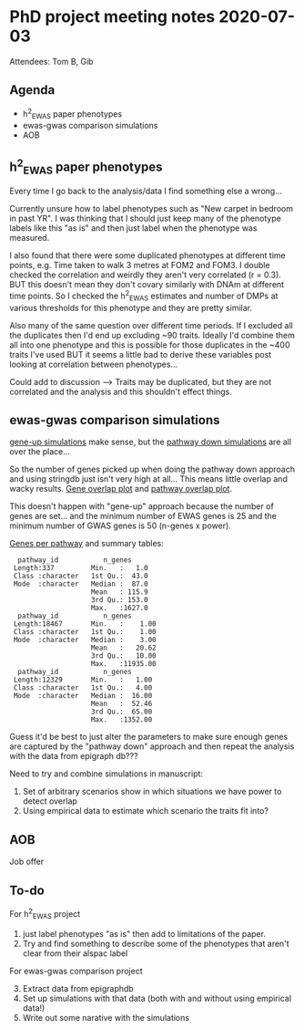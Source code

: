 # PhD project meeting notes 2020-07-03

Attendees: Tom B, Gib

## Agenda

* h<sup>2</sup><sub>EWAS</sub> paper phenotypes
* ewas-gwas comparison simulations
* AOB

## h<sup>2</sup><sub>EWAS</sub> paper phenotypes

Every time I go back to the analysis/data I find something else a wrong...

Currently unsure how to label phenotypes such as "New carpet in bedroom in past YR". I was thinking that I should just keep many of the phenotype labels like this "as is" and then just label when the phenotype was measured. 

I also found that there were some duplicated phenotypes at different time points, e.g. Time taken to walk 3 metres at FOM2 and FOM3. I double checked the correlation and weirdly they aren't very correlated (r = 0.3). BUT this doesn't mean they don't covary similarly with DNAm at different time points. So I checked the h<sup>2</sup><sub>EWAS</sub> estimates and number of DMPs at various thresholds for this phenotype and they are pretty similar. 

Also many of the same question over different time periods. If I excluded all the duplicates then I'd end up excluding ~90 traits. Ideally I'd combine them all into one phenotype and this is possible for those duplicates in the ~400 traits I've used BUT it seems a little bad to derive these variables post looking at correlation between phenotypes...

Could add to discussion --> Traits may be duplicated, but they are not correlated and the analysis and this shouldn't effect things.

## ewas-gwas comparison simulations

[gene-up simulations](methods_test_gene_up_auc_plot_NEW.pdf) make sense, but the [pathway down simulations](methods_test_pathway_down_auc_plot_NEW.pdf) are all over the place...

So the number of genes picked up when doing the pathway down approach and using stringdb just isn't very high at all... This means little overlap and wacky results. [Gene overlap plot](methods_test_gene_overlap_only_res_NEW.pdf) and [pathway overlap plot](methods_test_pathway_overlap_only_res_NEW.pdf).

This doesn't happen with "gene-up" approach because the number of genes are set... and the minimum number of EWAS genes is 25 and the minimum number of GWAS genes is 50 (n-genes x power).

[Genes per pathway](genes_per_pathway_distributions.pdf) and summary tables: 
```
  pathway_id           n_genes
 Length:337         Min.   :   1.0
 Class :character   1st Qu.:  43.0
 Mode  :character   Median :  87.0
                    Mean   : 115.9
                    3rd Qu.: 153.0
                    Max.   :1627.0
  pathway_id           n_genes
 Length:18467       Min.   :    1.00
 Class :character   1st Qu.:    1.00
 Mode  :character   Median :    3.00
                    Mean   :   20.62
                    3rd Qu.:   10.00
                    Max.   :11935.00
  pathway_id           n_genes
 Length:12329       Min.   :   1.00
 Class :character   1st Qu.:   4.00
 Mode  :character   Median :  16.00
                    Mean   :  52.46
                    3rd Qu.:  65.00
                    Max.   :1352.00
```

Guess it'd be best to just alter the parameters to make sure enough genes are captured by the "pathway down" approach and then repeat the analysis with the data from epigraph db???

Need to try and combine simulations in manuscript:
1. Set of arbitrary scenarios show in which situations we have power to detect overlap
2. Using empirical data to estimate which scenario the traits fit into? 

## AOB

Job offer


## To-do

For h<sup>2</sup><sub>EWAS</sub> project

1. just label phenotypes "as is" then add to limitations of the paper.
2. Try and find something to describe some of the phenotypes that aren't clear from their alspac label

For ewas-gwas comparison project

3. Extract data from epigraphdb
4. Set up simulations with that data (both with and without using empirical data!)
5. Write out some narative with the simulations

